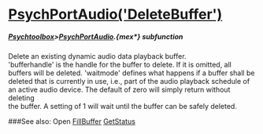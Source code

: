 # [PsychPortAudio('DeleteBuffer')](PsychPortAudio-DeleteBuffer) 
##### [Psychtoolbox](Psychtoolbox)>[PsychPortAudio](PsychPortAudio).{mex*} subfunction


Delete an existing dynamic audio data playback buffer.  
'bufferhandle' is the handle for the buffer to delete. If it is omitted, all  
buffers will be deleted. 'waitmode' defines what happens if a buffer shall be  
deleted that is currently in use, i.e., part of the audio playback schedule of  
an active audio device. The default of zero will simply return without deleting  
the buffer. A setting of 1 will wait until the buffer can be safely deleted.  
  


###See also:
Open [FillBuffer](PsychPortAudio-FillBuffer) [GetStatus](PsychPortAudio-GetStatus) 
